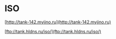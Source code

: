 # ISO
[http://tank-142.myjino.ru](http://tank-142.myjino.ru)

[ftp://tank.hldns.ru/iso/](ftp://tank.hldns.ru/iso/)
